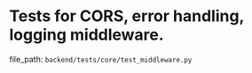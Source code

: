 # Tests for CORS, error handling, logging middleware.

  file_path: `backend/tests/core/test_middleware.py`
